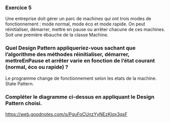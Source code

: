 ### Exercice 5

Une entreprise doit gérer un parc de machines qui ont trois modes de
fonctionnement : mode normal, mode éco et mode rapide. On peut réinitialiser,
démarrer, mettre en pause ou arrêter chacune de ces machines.
Soit une première ébauche de la classe Machine.

### Quel Design Pattern appliqueriez-vous sachant que l’algorithme des méthodes réinitialiser, démarrer, mettreEnPause et arrêter varie en fonction de l’état courant (normal, éco ou rapide) ?

Le programme change de fonctionnement selon les etats de la machine. State Pattern.

### Compléter le diagramme ci-dessus en appliquant le Design Pattern choisi.

https://web.goodnotes.com/s/PguFoCUnzYyNEzKlqx3qsF
